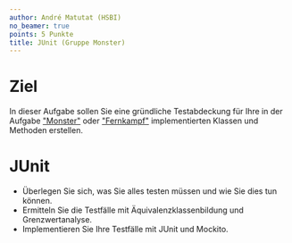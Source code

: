 ```yaml
---
author: André Matutat (HSBI)
no_beamer: true
points: 5 Punkte
title: JUnit (Gruppe Monster)
---
```


# Ziel

In dieser Aufgabe sollen Sie eine gründliche Testabdeckung für Ihre in der Aufgabe
["Monster"](tasknpc-monster.md) oder ["Fernkampf"](tasknpc-fernkampf.md)
implementierten Klassen und Methoden erstellen.

# JUnit

-   Überlegen Sie sich, was Sie alles testen müssen und wie Sie dies tun können.
-   Ermitteln Sie die Testfälle mit Äquivalenzklassenbildung und Grenzwertanalyse.
-   Implementieren Sie Ihre Testfälle mit JUnit und Mockito.
